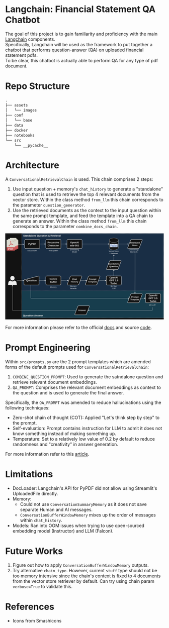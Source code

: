 # Langchain: Financial Statement QA Chatbot
The goal of this project is to gain familiarity and proficiency with the main [Langchain](https://python.langchain.com/docs/get_started/introduction.html) components.  
Specifically, Langchain will be used as the framework to put together a chatbot that performs question-answer (QA) on uploaded financial statement pdfs.  
To be clear, this chatbot is actually able to perform QA for any type of pdf document.
  
# Repo Structure
```
.
├── assets
│   └── images
├── conf
│   └── base
├── data
├── docker
├── notebooks
└── src
    └── __pycache__
```
  
# Architecture
A `ConversationalRetrievalChain` is used. This chain comprises 2 steps:
1. Use input question + memory's `chat_history` to generate a "standalone" question that is used to retrieve the top 4 relevant documents from the vector store. Within the class method `from_llm` this chain corresponds to the parameter `question_generator`.
2. Use the retrieved documents as the context to the input question within the same prompt template, and feed the template into a QA chain to generate an answer. Within the class method `from_llm` this chain corresponds to the parameter `combine_docs_chain`.
  
![fin statement qa bot architecture](./assets/images/architecture.png)
  
For more information please refer to the official [docs](https://python.langchain.com/docs/modules/chains/popular/chat_vector_db) and source [code](https://github.com/hwchase17/langchain/blob/master/langchain/chains/conversational_retrieval/base.py).
# Prompt Engineering
Within `src/prompts.py` are the 2 prompt templates which are amended forms of the default prompts used for `ConversationalRetrievalChain`:
1. `COMBINE_QUESTION_PROMPT`: Used to generate the satndalone question and retrieve relevant document embeddings.
2. `QA_PROMPT`: Comprises the relevant document embeddings as context to the question and is used to generate the final answer.
  
Specifically, the `QA_PROMPT` was amended to reduce hallucinations using the following techniques:
* Zero-shot chain of thought (COT): Applied "Let's think step by step" to the prompt.
* Self-evaluation: Prompt contains instruction for LLM to admit it does not know something instead of making something up.
* Temperature: Set to a relatively low value of 0.2 by default to reduce randomness and "creativity" in answer generation.

For more information refer to this [article](https://newsletter.victordibia.com/p/practical-steps-to-reduce-hallucination).
  
# Limitations
* DocLoader: Langchain's API for PyPDF did not allow using Streamlit's UploadedFile directly.
* Memory: 
  * Could not use `ConversationSummaryMemory` as it does not save separate Human and AI messages.
  * `ConversationBufferWindowMemory` mixes up the order of messages within `chat_history`.
* Models: Ran into OOM issues when trying to use open-sourced embedding model (Instructor) and LLM (Falcon).

# Future Works
1. Figure out how to apply `ConversationBufferWindowMemory` outputs.
2. Try alternative `chain_type`. However, current `stuff` type should not be too memory intensive since the chain's context is fixed to 4 documents from the vector store retriever by default. Can try using chain param `verbose=True` to validate this.

# References
* Icons from Smashicons